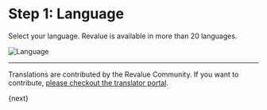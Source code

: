 # Step 1: Language

Select your language. Revalue is available in more than 20 languages.

<img alt="Language" class="screenshot" src="{{docs_base_url}}/assets/img/setup-wizard/step-1.png">

---

Translations are contributed by the Revalue Community. If you want to contribute, [please checkout the translator portal](http://revaluesoft.com).

{next}
